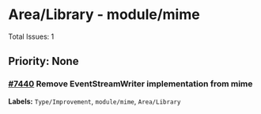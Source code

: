 # Area/Library - module/mime

Total Issues: 1

## Priority: None

### [#7440](https://github.com/ballerina-platform/ballerina-library/issues/7440) Remove EventStreamWriter implementation from mime
**Labels:** `Type/Improvement`, `module/mime`, `Area/Library`

